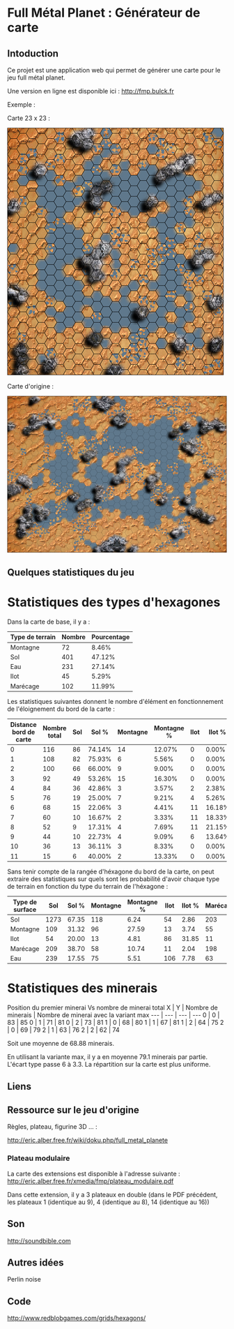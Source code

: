 # Full Métal Planet : Générateur de carte

## Intoduction

Ce projet est une application web qui permet de générer une carte pour le jeu full métal planet.

Une version en ligne est disponible ici : http://fmp.bulck.fr

Exemple :

Carte 23 x 23 :

![Image exemple](https://github.com/guillaume-rico/fmp_board/blob/master/example/23_23_1_miniature.png)

Carte d'origine :

![Image exemple](https://github.com/guillaume-rico/fmp_board/blob/master/example/map_origine_miniature.png)


## Quelques statistiques du jeu

# Statistiques des types d'hexagones 
Dans la carte de base, il y a :

Type de terrain | Nombre | Pourcentage
------------- | ----------- | -----------
Montagne | 72 | 8.46%
Sol | 401 | 47.12%
Eau | 231 | 27.14%
Ilot | 45 | 5.29%
Marécage | 102 | 11.99%

Les statistiques suivantes donnent le nombre d'élément en fonctionnement de l'éloignement du bord de la carte :

Distance bord de carte | Nombre total | Sol | Sol % | Montagne | Montagne % | Ilot | Ilot % | Marécage | Marécage % | Eau | Eau %
--- | --- | --- | --- | --- | --- | --- | --- | --- | --- | --- | ---
0 | 116 | 86 | 74.14% | 14 | 12.07% | 0 | 0.00% | 12 | 10.34% | 4 | 3.45%
1 | 108 | 82 | 75.93% | 6 | 5.56% | 0 | 0.00% | 18 | 16.67% | 2 | 1.85%
2 | 100 | 66 | 66.00% | 9 | 9.00% | 0 | 0.00% | 23 | 23.00% | 2 | 2.00%
3 | 92 | 49 | 53.26% | 15 | 16.30% | 0 | 0.00% | 18 | 19.57% | 10 | 10.87%
4 | 84 | 36 | 42.86% | 3 | 3.57% | 2 | 2.38% | 8 | 9.52% | 35 | 41.67%
5 | 76 | 19 | 25.00% | 7 | 9.21% | 4 | 5.26% | 3 | 3.95% | 43 | 56.58%
6 | 68 | 15 | 22.06% | 3 | 4.41% | 11 | 16.18% | 3 | 4.41% | 36 | 52.94%
7 | 60 | 10 | 16.67% | 2 | 3.33% | 11 | 18.33% | 3 | 5.00% | 34 | 56.67%
8 | 52 | 9 | 17.31% | 4 | 7.69% | 11 | 21.15% | 4 | 7.69% | 24 | 46.15%
9 | 44 | 10 | 22.73% | 4 | 9.09% | 6 | 13.64% | 4 | 9.09% | 20 | 45.45%
10 | 36 | 13 | 36.11% | 3 | 8.33% | 0 | 0.00% | 4 | 11.11% | 16 | 44.44%
11 | 15 | 6 | 40.00% | 2 | 13.33% | 0 | 0.00% | 2 | 13.33% | 5 | 33.33%

Sans tenir compte de la rangée d'héxagone du bord de la carte, on peut extraire des statistiques sur quels sont les probabilité d'avoir chaque type de terrain en fonction du type du terrain de l'héxagone :

Type de surface | Sol | Sol % | Montagne | Montagne % | Ilot | Ilot % | Marécage | Marécage % | Eau | Eau %
--- | --- | --- | --- | --- | --- | --- | --- | --- | --- | ---
Sol | 1273 | 67.35 | 118 | 6.24 | 54 | 2.86 | 203 | 10.74 | 242 | 12.80
Montagne | 109 | 31.32 | 96 | 27.59 | 13 | 3.74 | 55 | 15.80 | 75 | 21.55
Ilot | 54 | 20.00 | 13 | 4.81 | 86 | 31.85 | 11 | 4.07 | 106 | 39.26
Marécage | 209 | 38.70 | 58 | 10.74 | 11 | 2.04 | 198 | 36.67 | 64 | 11.85
Eau | 239 | 17.55 | 75 | 5.51 | 106 | 7.78 | 63 | 4.63 | 879 | 64.54

# Statistiques des minerais

Position du premier minerai Vs nombre de minerai total
X | Y | Nombre de minerais | Nombre de minerai avec la variant max
--- | --- | --- | ---
0 | 0 | 83 | 85
0 | 1 | 71 | 81
0 | 2 | 73 | 81
1 | 0 | 68 | 80
1 | 1 | 67 | 81
1 | 2 | 64 | 75
2 | 0 | 69 | 79
2 | 1 | 63 | 76
2 | 2 | 62 | 74

Soit une moyenne de 68.88 minerais.

En utilisant la variante max, il y a en moyenne 79.1 minerais par partie. L'écart type passe 6 à 3.3. La répartition sur la carte est plus uniforme.

## Liens

## Ressource sur le jeu d'origine

Règles, plateau, figurine 3D ... :

http://eric.alber.free.fr/wiki/doku.php/full_metal_planete


### Plateau modulaire

La carte des extensions est disponible à l'adresse suivante : http://eric.alber.free.fr/xmedia/fmp/plateau_modulaire.pdf

Dans cette extension, il y a 3 plateaux en double (dans le PDF précédent, les plateaux 1 (identique au 9), 4 (identique au 8), 14 (identique au 16))

## Son

http://soundbible.com

## Autres idées

Perlin noise

## Code 

http://www.redblobgames.com/grids/hexagons/



    